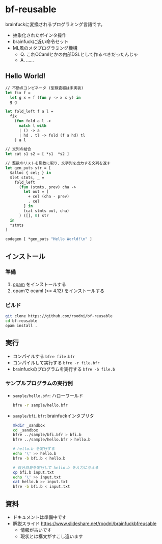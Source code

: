 # bf-reusable

brainfuckに変換されるプログラミング言語です。
- 抽象化されたポインタ操作
- brainfuckに近い命令セット
- ML風のメタプログラミング機構
  * Q. これOCamlとかの内部DSLとして作るべきだったんじゃ
  * A. ……

## Hello World!
```ocaml
// 不動点コンビネータ (型検査器は未実装)
let fix f =
  let g x = f (fun y -> x x y) in
  g g

let fold_left f a l =
  fix
    (fun fold a l ->
      match l with
      | () -> a
      | hd . tl -> fold (f a hd) tl
    ) a l

// 文列の結合
let cat s1 s2 = [ *s1  *s2 ]

// 整数のリストを引数に取り、文字列を出力する文列を返す
let gen_puts str = [
  $alloc { cel; } in
  $let stmts, _ =
    fold_left
      (fun (stmts, prev) cha ->
        let out = [
          + cel (cha - prev)
          . cel
        ] in
        (cat stmts out, cha)
      ) ([], 0) str
  in
  *stmts
]

codegen [ *gen_puts "Hello World!\n" ]
```



## インストール

### 準備
1. [opam](https://opam.ocaml.org/) をインストールする
2. opamで ocaml (>= 4.12) をインストールする

### ビルド
```sh
git clone https://github.com/roodni/bf-reusable
cd bf-reusable
opam install .
```

## 実行

* コンパイルする `bfre file.bfr`
* コンパイルして実行する `bfre -r file.bfr`
* brainfuckのプログラムを実行する `bfre -b file.b`

### サンプルプログラムの実行例

* `sample/hello.bfr`: ハローワールド
  ```sh
  bfre -r sample/hello.bfr
  ```

* `sample/bfi.bfr`: brainfuckインタプリタ
  ```sh
  mkdir _sandbox
  cd _sandbox
  bfre ../sample/bfi.bfr > bfi.b
  bfre ../sample/hello.bfr > hello.b

  # hello.b を実行する
  echo '\' >> hello.b
  bfre -b bfi.b < hello.b

  # 自分自身を実行して hello.b を入力に与える
  cp bfi.b input.txt
  echo '\' >> input.txt
  cat hello.b >> input.txt
  bfre -b bfi.b < input.txt
  ```

## 資料
* ドキュメントは準備中です
* 解説スライド https://www.slideshare.net/roodni/brainfuckbfreusable
  * 情報が古いです
  * 現状とは構文がすこし違います

<!--
### 負のセルに関する注意
bf-reusableは`$alloc`で確保されたセルに対して以下の操作
* ゼロ初期化 (`[-]`)
* ムーブ (`[->>+<<]` など)

を必要に応じて自動挿入します。

brainfuckの処理系にはセルの中身が負になりうるものがあって、これらの操作がエラーや無限ループになることがあります。そのような処理系であっても、以下の事項に留意することで、セルの中身が一時的に負になるようなプログラムを動作させることができます。
* `$alloc`のスコープの終わりの時点でセルの中身を非負にする。
* インデックスシフト文 (`> a@i` `< a@i`) の時点でセルの中身を非負にする。

```
(* 例 *)
$alloc { x } in

, x
- x 'A'

? x
  [ (* 入力された文字は A でない *) ]
  [ (* 入力された文字は A である *) ]

+ x 'A'  (* 非負になるように足す *)
```

-->